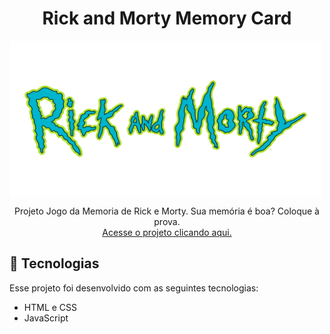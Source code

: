 <h1 align="center"> Rick and Morty Memory Card </h1>

<p> <img align="center" src="assets/logo.png" alt="Image" height="250" width="500"> </p>

<p align="center">
  Projeto Jogo da Memoria de Rick e Morty. Sua memória é boa? Coloque à prova. <br/>
<a href="">Acesse o projeto clicando aqui.</a>
</p>

## 🚀 Tecnologias

Esse projeto foi desenvolvido com as seguintes tecnologias:

- HTML e CSS
- JavaScript
